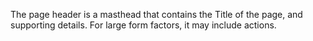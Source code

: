 The page header is a masthead that contains the Title of the page, and supporting details. For large form factors, it may include actions.
